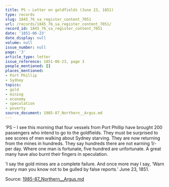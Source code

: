 ```yaml
---
title: PS – Letter on goldfields (June 23, 1851)
type: records
slug: 1845_76_sa_register_content_7051
url: /records/1845_76_sa_register_content_7051/
record_id: 1845_76_sa_register_content_7051
date: '1851-06-23'
date_display: null
volume: null
issue_number: null
page: '3'
article_type: letter
issue_reference: 1851-06-23, page 3
people_mentioned: []
places_mentioned:
- Port Phillip
- Sydney
topics:
- gold
- mining
- economy
- speculation
- poverty
source_document: 1985-87_Northern__Argus.md
---
```


‘PS – I see this morning that four vessels from Port Phillip have brought 200 passengers who intend to go to the goldfields.  They must be surprised to see scores of men walking about Sydney starving.  They are now returning from the mines in hundreds.  They say hundreds there are not earning 1/- per day.  Where one man is fortunate, five hundred are unfortunate.  A great many have also burnt their fingers in speculation.

‘I say the gold mines are a complete failure.  And once more may I say, ‘Warn every man you know not to be gulled by false reports.’ June 23, 1851.

Source: [1985-87_Northern__Argus.md](/downloads/markdown/1985-87_Northern__Argus.md)
